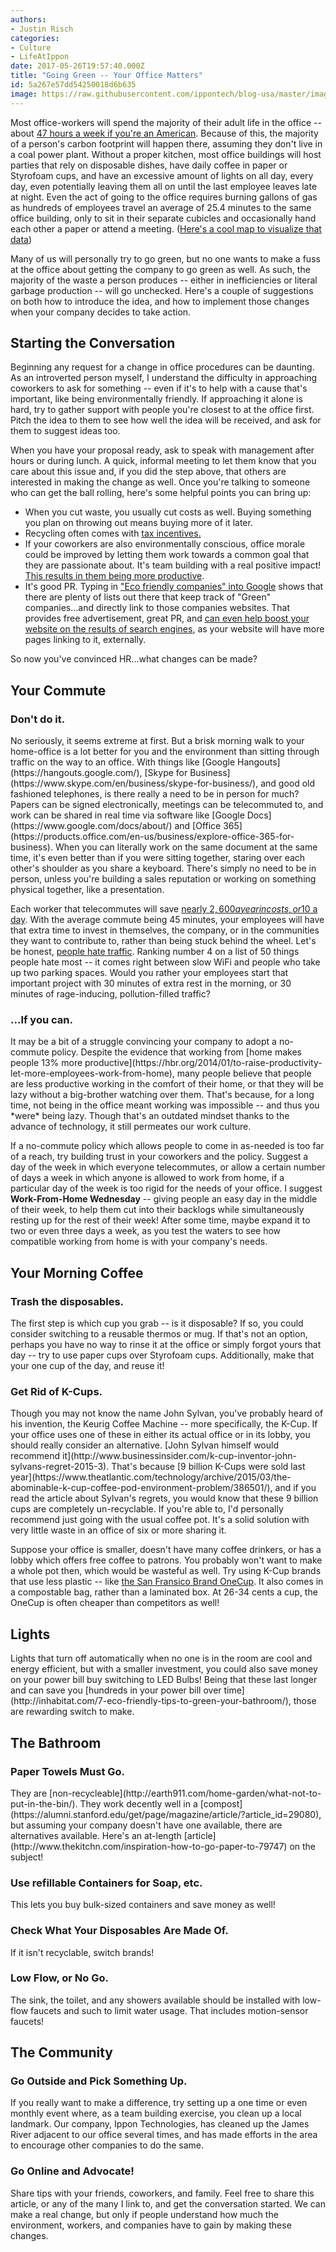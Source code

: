```yaml
---
authors:
- Justin Risch
categories:
- Culture
- LifeAtIppon
date: 2017-05-26T19:57:40.000Z
title: "Going Green -- Your Office Matters"
id: 5a267e57dd54250018d6b635
image: https://raw.githubusercontent.com/ippontech/blog-usa/master/images/2017/04/Going-Green----Your-Office-Matters.png
---
```


Most office-workers will spend the majority of their adult life in the office -- about [47 hours a week if you're an American](https://www.washingtonpost.com/news/on-leadership/wp/2014/09/02/the-average-work-week-is-now-47-hours/). Because of this, the majority of a person's carbon footprint will happen there, assuming they don't live in a coal power plant. Without a proper kitchen, most office buildings will host parties that rely on disposable dishes, have daily coffee in paper or Styrofoam cups, and have an excessive amount of lights on all day, every day, even potentially leaving them all on until the last employee leaves late at night. Even the act of going to the office requires burning gallons of gas as hundreds of employees travel an average of 25.4 minutes to the same office building, only to sit in their separate cubicles and occasionally hand each other a paper or attend a meeting. ([Here's a cool map to visualize that data](https://project.wnyc.org/commute-times-us/embed.html#5.00/42.000/-89.500))

Many of us will personally try to go green, but no one wants to make a fuss at the office about getting the company to go green as well. As such, the majority of the waste a person produces -- either in inefficiencies or literal garbage production -- will go unchecked. Here's a couple of suggestions on both how to introduce the idea, and how to implement those changes when your company decides to take action.

<h2>Starting the Conversation</h2>
Beginning any request for a change in office procedures can be daunting. As an introverted person myself, I understand the difficulty in approaching coworkers to ask for something -- even if it's to help with a cause that's important, like being environmentally friendly. If approaching it alone is hard, try to gather support with people you're closest to at the office first. Pitch the idea to them to see how well the idea will be received, and ask for them to suggest ideas too.

When you have your proposal ready, ask to speak with management after hours or during lunch. A quick, informal meeting to let them know that you care about this issue and, if you did the step above, that others are interested in making the change as well. Once you're talking to someone who can get the ball rolling, here's some helpful points you can bring up:

 * When you cut waste, you usually cut costs as well. Buying something you plan on throwing out means buying more of it later.
 * Recycling often comes with [tax incentives.](http://smallbusiness.chron.com/recycling-tax-credit-businesses-22594.html)
 * If your coworkers are also environmentally conscious, office morale could be improved by letting them work towards a common goal that they are passionate about. It's team building with a real positive impact! [This results in them being more productive](http://newsroom.ucla.edu/releases/study-certified-green-companies-238203).
 * It's good PR. Typing in ["Eco friendly companies" into Google](https://www.google.com/search?q=eco+friendly+companies&oq=eco+friendly+companies) shows that there are plenty of lists out there that keep track of "Green" companies...and directly link to those companies websites. That provides free advertisement, great PR, and [can even help boost your website on the results of search engines](https://www.bruceclay.com/blog/what-is-pagerank/), as your website will have more pages linking to it, externally.

So now you've convinced HR...what changes can be made?
<h2>Your Commute</h2>
<h3>Don't do it.</h3>
No seriously, it seems extreme at first. But a brisk morning walk to your home-office is a lot better for you and the environment than sitting through traffic on the way to an office. With things like [Google Hangouts](https://hangouts.google.com/), [Skype for Business](https://www.skype.com/en/business/skype-for-business/), and good old fashioned telephones, is there really a need to be in person for much? Papers can be signed electronically, meetings can be telecommuted to, and work can be shared in real time via software like [Google Docs](https://www.google.com/docs/about/) and [Office 365](https://products.office.com/en-us/business/explore-office-365-for-business). When you can literally work on the same document at the same time, it's even better than if you were sitting together, staring over each other's shoulder as you share a keyboard. There's simply no need to be in person, unless you're building a sales reputation or working on something physical together, like a presentation.

Each worker that telecommutes will save [nearly $2,600 a year in costs, or 10$ a day](http://money.cnn.com/2015/06/17/pf/work-commute-time-and-money/). With the average commute being 45 minutes, your employees will have that extra time to invest in themselves, the company, or in the communities they want to contribute to, rather than being stuck behind the wheel. Let's be honest, [people hate traffic](https://www.indy100.com/article/these-are-the-50-most-annoying-things-about-modern-life--lyhNyqD58g). Ranking number 4 on a list of 50 things people hate most -- it comes right between slow WiFi and people who take up two parking spaces. Would you rather your employees start that important project with 30 minutes of extra rest in the morning, or 30 minutes of rage-inducing, pollution-filled traffic?

<h3>...If you can.</h3>
It may be a bit of a struggle convincing your company to adopt a no-commute policy. Despite the evidence that working from [home makes people 13% more productive](https://hbr.org/2014/01/to-raise-productivity-let-more-employees-work-from-home), many people believe that people are less productive working in the comfort of their home, or that they will be lazy without a big-brother watching over them. That's because, for a long time, not being in the office meant working was impossible -- and thus you *were* being lazy. Though that's an outdated mindset thanks to the advance of technology, it still permeates our work culture.

If a no-commute policy which allows people to come in as-needed is too far of a reach, try building trust in your coworkers and the policy. Suggest a day of the week in which everyone telecommutes, or allow a certain number of days a week in which anyone is allowed to work from home, if a particular day of the week is too rigid for the needs of your office. I suggest **Work-From-Home Wednesday** -- giving people an easy day in the middle of their week, to help them cut into their backlogs while simultaneously resting up for the rest of their week! After some time, maybe expand it to two or even three days a week, as you test the waters to see how compatible working from home is with your company's needs.

<h2>Your Morning Coffee</h2>
<h3>Trash the disposables.</h3>
The first step is which cup you grab -- is it disposable? If so, you could consider switching to a reusable thermos or mug. If that's not an option, perhaps you have no way to rinse it at the office or simply forgot yours that day -- try to use paper cups over Styrofoam cups. Additionally, make that your one cup of the day, and reuse it!
 <h3>Get Rid of K-Cups.</h3>
Though you may not know the name John Sylvan, you've probably heard of his invention, the Keurig Coffee Machine -- more specifically, the K-Cup. If your office uses one of these in either its actual office or in its lobby, you should really consider an alternative. [John Sylvan himself would recommend it](http://www.businessinsider.com/k-cup-inventor-john-sylvans-regret-2015-3). That's because [9 billion K-Cups were sold last year](https://www.theatlantic.com/technology/archive/2015/03/the-abominable-k-cup-coffee-pod-environment-problem/386501/), and if you read the article about Sylvan's regrets, you would know that these 9 billion cups are completely un-recyclable. If you're able to, I'd personally recommend just going with the usual coffee pot. It's a solid solution with very little waste in an office of six or more sharing it.

Suppose your office is smaller, doesn't have many coffee drinkers, or has a lobby which offers free coffee to patrons. You probably won't want to make a whole pot then, which would be wasteful as well. Try using K-Cup brands that use less plastic -- like [the San Fransico Brand OneCup](https://www.amazon.com/gp/product/B007TGDXNO/ref=oh_aui_search_detailpage?ie=UTF8&th=1). It also comes in a compostable bag, rather than a laminated box. At 26-34 cents a cup, the OneCup is often cheaper than competitors as well!

<h2>Lights</h2>
Lights that turn off automatically when no one is in the room are cool and energy efficient, but with a smaller investment, you could also save money on your power bill buy switching to LED Bulbs! Being that these last longer and can save you [hundreds in your power bill over time](http://inhabitat.com/7-eco-friendly-tips-to-green-your-bathroom/), those are rewarding switch to make.

<h2>The Bathroom</h2>
<h3>Paper Towels Must Go.</h3>
They are [non-recycleable](http://earth911.com/home-garden/what-not-to-put-in-the-bin/). They work decently well in a [compost](https://alumni.stanford.edu/get/page/magazine/article/?article_id=29080), but assuming your company doesn't have one available, there are alternatives available. Here's an at-length [article](http://www.thekitchn.com/inspiration-how-to-go-paper-to-79747) on the subject!

<h3>Use refillable Containers for Soap, etc.</h3>
This lets you buy bulk-sized containers and save money as well!

<h3>Check What Your Disposables Are Made Of.</h3>
 If it isn't recyclable, switch brands!

<h3>Low Flow, or No Go.</h3>
The sink, the toilet, and any showers available should be installed with low-flow faucets and such to limit water usage. That includes motion-sensor faucets!

<h2>The Community</h2>
<h3>Go Outside and Pick Something Up.</h3>
If you really want to make a difference, try setting up a one time or even monthly event where, as a team building exercise, you clean up a local landmark. Our company, Ippon Technologies, has cleaned up the James River adjacent to our office several times, and has made efforts in the area to encourage other companies to do the same.
<h3>Go Online and Advocate!</h3>
Share tips with your friends, coworkers, and family. Feel free to share this article, or any of the many I link to, and get the conversation started. We can make a real change, but only if people understand how much the environment, workers, and companies have to gain by making these changes.

